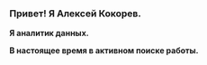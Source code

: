### Привет! Я Алексей Кокорев.
**Я аналитик данных.**

**В настоящее время в активном поиске работы.**


